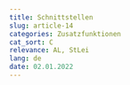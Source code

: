 ```yaml
---
title: Schnittstellen
slug: article-14
categories: Zusatzfunktionen
cat_sort: C
relevance: AL, StLei
lang: de
date: 02.01.2022
---
```

